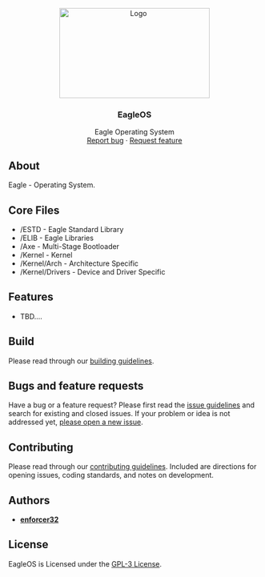 <p align="center">
  <a href="#license">
    <img src="Resources/Branding/EagleBannerSmall.png" alt="Logo" width=300 height=180>
  </a>

  <h3 align="center">EagleOS</h3>

  <p align="center">
    Eagle Operating System
    <br>
    <a href="https://github.com/enforcer32/EagleOS/issues/new?labels=bug">Report bug</a>
    ·
    <a href="https://github.com/enforcer32/EagleOS/issues/new?labels=feature">Request feature</a>
  </p>
</p>

## About

Eagle - Operating System.

## Core Files

- /ESTD - Eagle Standard Library
- /ELIB - Eagle Libraries
- /Axe - Multi-Stage Bootloader
- /Kernel - Kernel
- /Kernel/Arch - Architecture Specific
- /Kernel/Drivers - Device and Driver Specific

## Features

- TBD....

## Build
Please read through our [building guidelines](https://github.com/enforcer32/EagleOS/blob/master/BUILDING.md).

## Bugs and feature requests

Have a bug or a feature request? Please first read the [issue guidelines](https://github.com/enforcer32/EagleOS/blob/master/CONTRIBUTING.md) and search for existing and closed issues. If your problem or idea is not addressed yet, [please open a new issue](https://github.com/enforcer32/EagleOS/issues/new).

## Contributing

Please read through our [contributing guidelines](https://github.com/enforcer32/EagleOS/blob/master/CONTRIBUTING.md). Included are directions for opening issues, coding standards, and notes on development.
## Authors

- [**enforcer32**](https://github.com/enforcer32)

## License

EagleOS is Licensed under the [GPL-3 License](https://github.com/enforcer32/EagleOS/blob/master/COPYING.txt).
